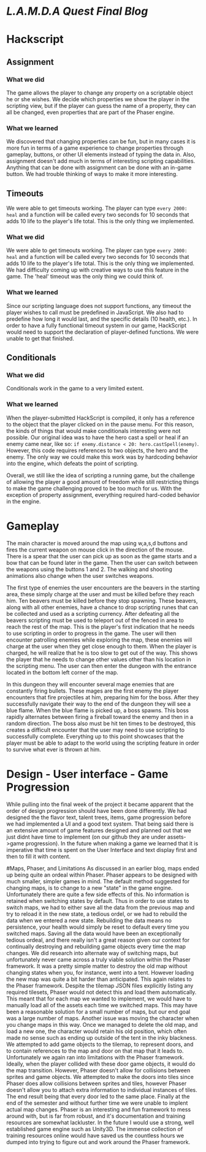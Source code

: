 # *L.A.M.D.A Quest Final Blog*

# Hackscript

## Assignment

### What we did

The game allows the player to change any property on a scriptable object he or she wishes. We decide which properties we show the player in the scripting view, but if the player can guess the name of a property, they can all be changed, even properties that are part of the Phaser engine.

### What we learned

We discovered that changing properties can be fun, but in many cases it is more fun in terms of a game experience to change properties through gameplay, buttons, or other UI elements instead of typing the data in.  Also, assignment doesn't add much in terms of interesting scripting capabilities.  Anything that can be done with assignment can be done with an in-game button.  We had trouble thinking of ways to make it more interesting.

## Timeouts

We were able to get timeouts working. The player can type `every 2000: heal` and a function will be called every two seconds for 10 seconds that adds 10 life to the player's life total.  This is the only thing we implemented. 

### What we did

We were able to get timeouts working. The player can type `every 2000: heal` and a function will be called every two seconds for 10 seconds that adds 10 life to the player's life total.  This is the only thing we implemented. We had difficulty coming up with creative ways to use this feature in the game.  The 'heal' timeout was the only thing we could think of.  

### What we learned

Since our scripting language does not support functions, any timeout the player wishes to call must be predefined in JavaScript.  We also had to predefine how long it would last, and the specific details (10 health, etc.).  In order to have a fully functional timeout system in our game, HackScript would need to support the declaration of player-defined functions.  We were unable to get that finished.

## Conditionals 

### What we did

Conditionals work in the game to a very limited extent.

### What we learned

When the player-submitted HackScript is compiled, it only has a reference to the object that the player clicked on in the pause menu.  For this reason, the kinds of things that would make conditionals interesting were not possible.  Our original idea was to have the hero cast a spell or heal if an enemy came near, like so:  `if enemy.distance < 20: hero.castSpell(enemy)`.  However, this code requires references to two objects, the hero and the enemy.  The only way we could make this work was by hardcoding behavior into the engine, which defeats the point of scripting.  

Overall, we still like the idea of scripting a running game, but the challenge of allowing the player a good amount of freedom while still restricting things to make the game challenging proved to be too much for us.  With the exception of property assignment, everything required hard-coded behavior in the engine.  

# Gameplay

The main character is moved around the map using w,a,s,d buttons and fires the current weapon on mouse click in the direction of the mouse.  There is a spear that the user can pick up as soon as the game starts and a bow that can be found later in the game.  Then the user can switch between the weapons using the buttons 1 and 2.  The walking and shooting animations also change when the user switches weapons.

The first type of enemies the user encounters are the beavers in the starting area, these simply charge at the user and must be killed before they reach him.  Ten beavers must be killed before they stop spawning.  These beavers, along with all other enemies, have a chance to drop scripting runes that can be collected and used as a scripting currency.  After defeating all the beavers scripting must be used to teleport out of the fenced in area to reach the rest of the map. This is the player's first indication that he needs to use scripting in order to progress in the game. The user will then encounter patrolling enemies while exploring the map, these enemies will charge at the user when they get close enough to them. When the player is charged, he will realize that he is too slow to get out of the way. This shows the player that he needs to change other values other than his location in the scripting menu. The user can then enter the dungeon with the entrance located in the bottom left corner of the map.  

In this dungeon they will encounter several mage enemies that are constantly firing bullets. These mages are the first enemy the player encounters that fire projectiles at him, preparing him for the boss.  After they successfully navigate their way to the end of the dungeon they will see a blue flame.  When the blue flame is picked up, a boss spawns.  This boss rapidly alternates between firing a fireball toward the enemy and then in a random direction.  The boss also must be hit ten times to be destroyed, this creates a difficult encounter that the user may need to use scripting to successfully complete. Everything up to this point showcases that the player must be able to adapt to the world using the scripting feature in order to survive what ever is thrown at him.


# Design - User interface - Game Progression
While pulling into the final week of the project it became apparent that the order of design progression should have been done differently. We had designed the the flavor text, talent trees, items, game progression before we had implemented a UI and a good text system. That being said there is an extensive amount of game features designed and planned out that we just didnt have time to implement (on our github they are under assets->game progression). In the future when making a game we learned that it is imperative that time is spent on the User Interface and text display first and then to fill it with content.  

#Maps, Phaser, and Limitations
As discussed in an earlier blog, maps ended up being quite an ordeal within Phaser. Phaser appears to be designed with much smaller, simpler games in mind. The default method suggested for changing maps, is to change to a new "state" in the game engine. Unfortunately there are quite a few side effects of this. No information is retained when switching states by default. Thus in order to use states to switch maps, we had to either save all the data from the previous map and try to reload it in the new state, a tedious ordel, or we had to rebuild the data when we entered a new state. Rebuilding the data means no persistence, your health would simply be reset to default every time you switched maps. Saving all the data would have been an exceptionally tedious ordeal, and there really isn't a great reason given our context for continually destroying and rebuilding game objects every time the map changes. We did research into alternate way of switching maps, but unfortunately never came across a truly viable solution within the Phaser framework. It was a pretty simple matter to destroy the old map without changing states when you, for instance, went into a tent. However loading the new map was quite a bit harder than anticipated. This again relates to the Phaser framework. Despite the tilemap JSON files explicitly listing any required tilesets, Phaser would not detect this and load them automatically. This meant that for each map we wanted to implement, we would have to manually load all of the assets each time we switched maps. This may have been a reasonable solution for a small number of maps, but our end goal was a large number of maps. Another issue was moving the character when you change maps in this way. Once we managed to delete the old map, and load a new one, the character would retain his old position, which often made no sense such as ending up outside of the tent in the inky blackness. We attempted to add game objects to the tilemap, to represent doors, and to contain references to the map and door on that map that it leads to. Unfortunately we again ran into limitations with the Phaser framework. Ideally, when the player collided with these door game objects, it would do the map transition. However, Phaser doesn't allow for collisions between sprites and game objects. We attempted to make the doors into tiles since Phaser does allow collisions between sprites and tiles, however Phaser doesn't allow you to attach extra information to individual instances of tiles. The end result being that every door led to the same place. Finally at the end of the semester and without further time we were unable to implent actual map changes. Phaser is an interesting and fun framework to mess around with, but is far from robust, and it's documentation and training resources are somewhat lackluster. In the future I would use a strong, well established game engine such as Unity3D. The immense collection of training resources online would have saved us the countless hours we dumped into trying to figure out and work around the Phaser framework.
